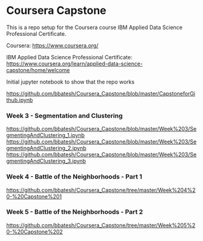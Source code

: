 # Coursera Capstone
This is a repo setup for the Coursera course IBM Applied Data Science Professional Certificate.

Coursera: https://www.coursera.org/

IBM Applied Data Science Professional Certificate: https://www.coursera.org/learn/applied-data-science-capstone/home/welcome

Initial jupyter notebook to show that the repo works

https://github.com/bbatesh/Coursera_Capstone/blob/master/CapstoneforGithub.ipynb

### Week 3 - Segmentation and Clustering

https://github.com/bbatesh/Coursera_Capstone/blob/master/Week%203/SegmentingAndClustering_1.ipynb
https://github.com/bbatesh/Coursera_Capstone/blob/master/Week%203/SegmentingAndClustering_2.ipynb
https://github.com/bbatesh/Coursera_Capstone/blob/master/Week%203/SegmentingAndClustering_3.ipynb

### Week 4 - Battle of the Neighborhoods - Part 1

https://github.com/bbatesh/Coursera_Capstone/tree/master/Week%204%20-%20Capstone%201

### Week 5 - Battle of the Neighborhoods - Part 2

https://github.com/bbatesh/Coursera_Capstone/tree/master/Week%205%20-%20Capstone%202

